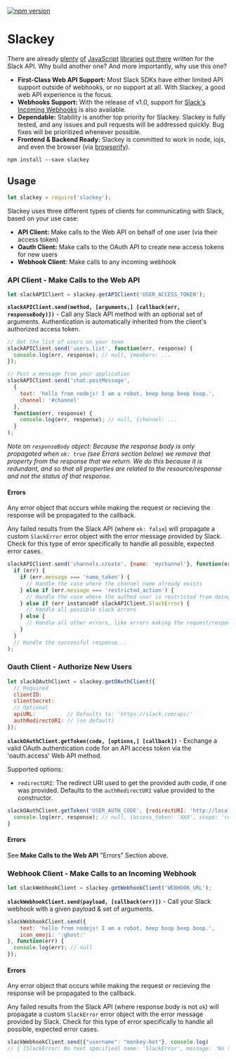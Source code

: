 [![npm version](https://badge.fury.io/js/slackey.svg)](https://www.npmjs.com/package/slackey)

# Slackey

There are already [plenty](https://www.npmjs.com/package/node-slack) [of](https://www.npmjs.com/package/slack-api) [JavaScript](https://www.npmjs.com/package/slack-client) [libraries](https://www.npmjs.com/package/slack-node) [out there](https://www.npmjs.com/package/slack-notify) written for the Slack API. Why build another one? And more importantly, why use this one?

- **First-Class Web API Support:** Most Slack SDKs have either limited API support outside of webhooks, or no support at all. With Slackey, a good web API experience is the focus.
- **Webhooks Support:** With the release of v1.0, support for [Slack's Incoming Webhooks](https://api.slack.com/incoming-webhooks) is also available.
- **Dependable:** Stability is another top priority for Slackey. Slackey is fully tested, and any issues and pull requests will be addressed quickly. Bug fixes will be prioritized whenever possible.
- **Frontend & Backend Ready:** Slackey is committed to work in node, iojs, and even the browser (via [browserify](http://browserify.org/)).

```
npm install --save slackey
```

## Usage

```js
let slackey = require('slackey');
```

Slackey uses three different types of clients for communicating with Slack, based on your use case:

- **API Client:** Make calls to the Web API on behalf of one user (via their access token)
- **Oauth Client:** Make calls to the OAuth API to create new access tokens for new users
- **Webhook Client:** Make calls to any incoming webhook

### API Client - Make Calls to the Web API

```js
let slackAPIClient = slackey.getAPIClient('USER_ACCESS_TOKEN');
```

**`slackAPIClient.send(method, [arguments,] [callback(err, responseBody)])`**  - Call any Slack API method with an optional set of arguments. Authentication is automatically inherited from the client's authorized access token.

```js
// Get the list of users on your team
slackAPIClient.send('users.list', function(err, response) {
  console.log(err, response); // null, {members: ...
});

// Post a message from your application
slackAPIClient.send('chat.postMessage',
  {
    text: 'hello from nodejs! I am a robot, beep boop beep boop.',
    channel: '#channel'
  },
  function(err, response) {
    console.log(err, response); // null, {channel: ...
  }
);
```

*Note on `responseBody` object: Because the response body is only propagated when `ok: true` (see Errors section below) we remove that property from the response that we return. We do this because it is redundant, and so that all properties are related to the resource/response and not the status of that response.*

#### Errors

Any error object that occurs while making the request or recieving the response will be propagated to the callback.

Any failed results from the Slack API (where `ok: false`) will propagate a custom `SlackError` error object with the error message provided by Slack. Check for this type of error specifically to handle all possible, expected error cases.


```js
slackAPIClient.send('channels.create', {name: 'mychannel'}, function(err, response) {
  if (err) {
    if (err.message === 'name_taken') {
      // Handle the case where the channel name already exists
    } else if (err.message === 'restricted_action') {
      // Handle the case where the authed user is restricted from doing this
    } else if (err instanceOf slackAPIClient.SlackError) {
      // Handle all possible slack errors
    } else {
      // Handle all other errors, like errors making the request/response
    }
  }
  // Handle the successful response...
);
```


### Oauth Client - Authorize New Users

```js
let slackOAuthClient = slackey.getOAuthClient({
  // Required
  clientID:
  clientSecret:
  // Optional
  apiURL:          // Defaults to: 'https://slack.com/api/'
  authRedirectURI: // (no default)
});
```

**`slackOAuthClient.getToken(code, [options,] [callback])`** - Exchange a valid OAuth authentication code for an API access token via the 'oauth.access' Web API method.

Supported options:
- `redirectURI`: The redirect URI used to get the provided auth code, if one was provided. Defaults to the `authRedirectURI` value provided to the constructor.

```js
slackOAuthClient.getToken('USER_AUTH_CODE', {redirectURI: 'http://localhost:5000/slack'}, function(err, response) {
  console.log(err, response); // null, {access_token: 'XXX', scope: 'read'}
}
```

#### Errors

See **Make Calls to the Web API** "Errors" Section above.


### Webhook Client - Make Calls to an Incoming Webhook

```js
let slackWebhookClient = slackey.getWebhookClient('WEBHOOK_URL');
```

**`slackWebhookClient.send(payload, [callback(err)])`**  - Call your Slack webhook with a given payload & set of arguments.

```js
slackWebhookClient.send({
    text: 'hello from nodejs! I am a robot, beep boop beep boop.',
    icon_emoji: ':ghost:'
}, function(err) {
  console.log(err); // null
});
```

#### Errors

Any error object that occurs while making the request or recieving the response will be propagated to the callback.

Any failed results from the Slack API (where response body is not `ok`) will propagate a custom `SlackError` error object with the error message provided by Slack. Check for this type of error specifically to handle all possible, expected error cases.


```js
slackWebhookClient.send({"username": "monkey-bot"}, console.log)
// { [SlackError: No text specified] name: 'SlackError', message: 'No text specified' }
```

